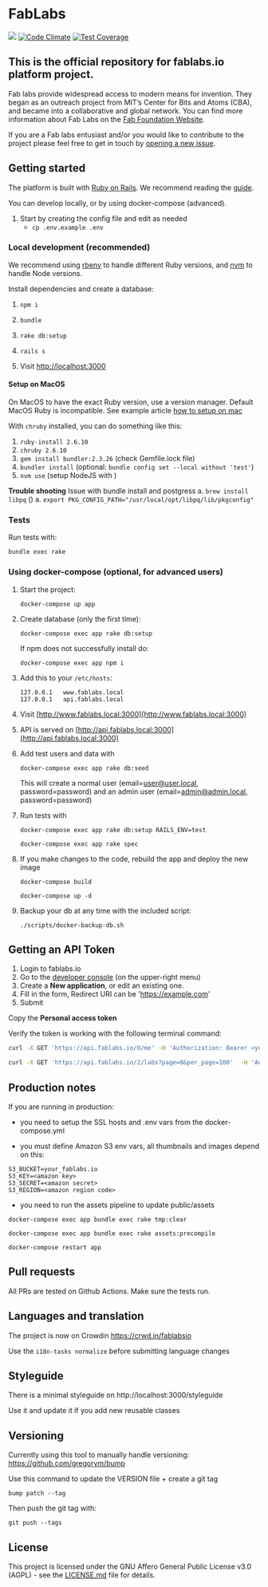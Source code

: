 # FabLabs

![](https://github.com/fablabbcn/fablabs.io/workflows/Ruby/badge.svg)
[![Code Climate](https://codeclimate.com/github/fablabbcn/fablabs.png)](https://codeclimate.com/github/fablabbcn/fablabs)
[![Test Coverage](https://codeclimate.com/github/fablabbcn/fablabs/badges/coverage.svg)](https://codeclimate.com/github/fablabbcn/fablabs/coverage)

## This is the official repository for fablabs.io platform project.

Fab labs provide widespread access to modern means for invention. They began as an outreach project from MIT’s Center for Bits and Atoms (CBA), and became into a collaborative and global network. You can find more information about Fab Labs on the [Fab Foundation Website](http://www.fabfoundation.org/).

If you are a Fab labs entusiast and/or you would like to contribute to the project please feel free to get in touch by [opening a new issue](https://github.com/fablabbcn/fablabs/issues/new).

## Getting started

The platform is built with [Ruby on Rails](https://rubyonrails.org/). We recommend reading the [guide](https://guides.rubyonrails.org/getting_started.html).

You can develop locally, or by using docker-compose (advanced).

1. Start by creating the config file and edit as needed
   - `cp .env.example .env`

### Local development (recommended)

We recommend using [rbenv](https://github.com/rbenv/rbenv) to handle different Ruby versions, and [nvm](https://github.com/nvm-sh/nvm) to handle Node versions.

Install dependencies and create a database:

1. `npm i`

1. `bundle`

1. `rake db:setup`

1. `rails s`

1. Visit [http://localhost:3000](http://localhost:3000)


#### Setup on MacOS

On MacOS to have the exact Ruby version, use a version manager. Default MacOS Ruby is incompatible. See example article [how to setup on mac](https://www.moncefbelyamani.com/how-to-install-xcode-homebrew-git-rvm-ruby-on-mac/)

With `chruby` installed, you can do something like this:

1. `ruby-install 2.6.10`
1. `chruby 2.6.10`
1. `gem install bundler:2.3.26` (check Gemfile.lock file)
1. `bundler install` (optional: `bundle config set --local without 'test'`)
1. `nvm use` (setup NodeJS with )


**Trouble shooting**
Issue with bundle install and postgress
a. `brew install libpq` ()
a. `export PKG_CONFIG_PATH="/usr/local/opt/libpq/lib/pkgconfig"`



### Tests

Run tests with:

`bundle exec rake`


### Using docker-compose (optional, for advanced users)

1. Start the project:

   `docker-compose up app`

1. Create database (only the first time):

   `docker-compose exec app rake db:setup`

   If npm does not successfully install do:

   `docker-compose exec app npm i`

1. Add this to your `/etc/hosts`:

   ```
   127.0.0.1   www.fablabs.local
   127.0.0.1   api.fablabs.local
   ```

1. Visit [http://www.fablabs.local:3000](http://www.fablabs.local:3000)

1. API is served on [http://api.fablabs.local:3000](http://api.fablabs.local:3000)

1. Add test users and data with

    `docker-compose exec app rake db:seed`

    This will create a normal user (email=user@user.local, password=password) and an admin user
    (email=admin@admin.local, password=password)

1. Run tests with

   `docker-compose exec app rake db:setup RAILS_ENV=test`

   `docker-compose exec app rake spec`

1. If you make changes to the code, rebuild the app and deploy the new image

   `docker-compose build`

   `docker-compose up -d`

1. Backup your db at any time with the included script:

    ```
    ./scripts/docker-backup-db.sh
    ```

## Getting an API Token

1. Login to fablabs.io
2. Go to the [developer console](https://fablabs.io/oauth/applications/) (on the upper-right menu)
3. Create a **New application**, or edit an existing one.
4. Fill in the form, Redirect URI can be 'https://example.com'
5. Submit

Copy the **Personal access token**

Verify the token is working with the following terminal command:

```bash
curl -X GET 'https://api.fablabs.io/0/me' -H 'Authorization: Bearer <your_personal_token>'
```

```bash
curl -X GET 'https://api.fablabs.io/2/labs?page=0&per_page=100'  -H 'Authorization: Bearer <your_personal_token>'
```

## Production notes

If you are running in production:

- you need to setup the SSL hosts and .env vars from the docker-compose.yml

- you must define Amazon S3 env vars, all thumbnails and images depend on this:

```
S3_BUCKET=your_fablabs.io
S3_KEY=<amazon key>
S3_SECRET=<amazon secret>
S3_REGION=<amazon region code>
```

- you need to run the assets pipeline to update public/assets

`docker-compose exec app bundle exec rake tmp:clear`

`docker-compose exec app bundle exec rake assets:precompile`

`docker-compose restart app`

## Pull requests

All PRs are tested on Github Actions. Make sure the tests run.

## Languages and translation

The project is now on Crowdin https://crwd.in/fablabsio

Use the `i18n-tasks normalize` before submitting language changes

## Styleguide

There is a minimal styleguide on http://localhost:3000/styleguide

Use it and update it if you add new reusable classes

## Versioning

Currently using this tool to manually handle versioning: https://github.com/gregorym/bump

Use this command to update the VERSION file + create a git tag

`bump patch --tag`

Then push the git tag with:

`git push --tags`

## License

This project is licensed under the GNU Affero General Public License v3.0 (AGPL) - see the [LICENSE.md](https://github.com/fablabbcn/fablabs.io/blob/master/LICENSE) file for details. </br>
